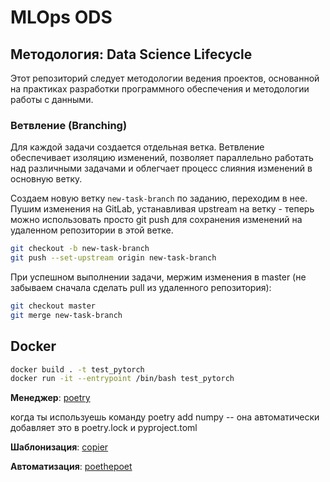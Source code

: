 # MLOps ODS

## Методология: Data Science Lifecycle

Этот репозиторий следует методологии ведения проектов, основанной на практиках разработки программного обеспечения и методологии работы с данными.

### Ветвление (Branching)

Для каждой задачи создается отдельная ветка. Ветвление обеспечивает изоляцию изменений, позволяет параллельно работать над различными задачами и облегчает процесс слияния изменений в основную ветку.

Создаем новую ветку `new-task-branch` по заданию, переходим в нее. Пушим изменения на GitLab, устанавливая upstream на ветку - теперь можно использовать просто git push для сохранения изменений на удаленном репозитории в этой ветке.

```bash
git checkout -b new-task-branch
git push --set-upstream origin new-task-branch
```
При успешном выполнении задачи, мержим изменения в master (не забываем сначала сделать pull из удаленного репозитория):
```bash
git checkout master
git merge new-task-branch
```

## Docker

```bash
docker build . -t test_pytorch
docker run -it --entrypoint /bin/bash test_pytorch
```
**Менеджер**: [poetry](https://python-poetry.org/)

когда ты используешь команду poetry add numpy -- она автоматически добавляет это в poetry.lock и pyproject.toml

**Шаблонизация**: [copier](https://copier.readthedocs.io/en/stable/)


**Автоматизация**: [poethepoet](https://poethepoet.natn.io/index.html)



